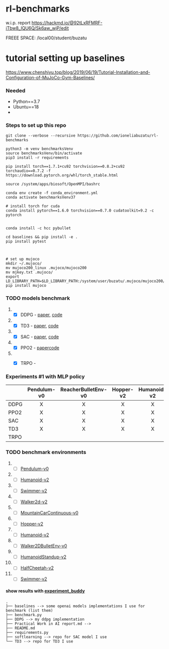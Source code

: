 # rl-benchmarks

w.i.p. report https://hackmd.io/@92tLxRFMRF-iTbw8_IQU6Q/Sk6aw_wjP/edit

FREEE SPACE: /local00/student/buzatu 

# tutorial setting up baselines
https://www.chenshiyu.top/blog/2019/06/19/Tutorial-Installation-and-Configuration-of-MuJoCo-Gym-Baselines/

### Needed
- Python==3.7
- Ubuntu==18
- 

### Steps to set up this repo
```angular2html
git clone --verbose --recursive https://github.com/ioneliabuzatu/rl-benchmarks

python3 -m venv benchmarksVenv
source benchmarksVenv/bin/activate
pip3 install -r requirements

pip install torch==1.7.1+cu92 torchvision==0.8.2+cu92 torchaudio==0.7.2 -f https://download.pytorch.org/whl/torch_stable.html

source /system/apps/biosoft/OpenMPI/bashrc
```

```angular2html 
conda env create -f conda_environment.yml
conda activate benchmarksVenv37

# install torch for cuda
conda install pytorch==1.6.0 torchvision==0.7.0 cudatoolkit=9.2 -c pytorch


conda install -c hcc pybullet

```


```angular2html
cd baselines && pip install -e .
pip install pytest  
```


```angular2html


# set up mujoco
mkdir ~/.mujoco/
mv mujoco200_linux .mujoco/mujoco200
mv mjkey.txt .mujoco/
export LD_LIBRARY_PATH=$LD_LIBRARY_PATH:/system/user/buzatu/.mujoco/mujoco200/bin
pip install mujoco
```


### TODO models benchmark

1. - [X] DDPG - [paper](https://arxiv.org/abs/1509.02971), [code]()
2. - [X] TD3 - [paper](https://spinningup.openai.com/en/latest/algorithms/td3.html), [code]()
3. - [X] SAC - [paper](https://arxiv.org/pdf/1801.01290.pdf), [code]()
4. - [X] PPO2 - [paper]()[code]()
5. - [X] TRPO - []()[]()   


### Experiments #1 with  MLP policy

|        | **Pendulum-v0** | ReacherBulletEnv-v0 | Hopper-v2 | Humanoid-v2 | HalfCheetah-v2 | HumanoidStandup-v2  |
| ------ | :-------------: | :-----------------: | :-------: | :----------:| :------------: | :-----------------: | 
| DDPG   | X               | X                   | X         | X           | X              | X                   |
| PPO2   | X               | X                   | X         | X           | X              | X                   | 
| SAC    | X               | X                   | X         | X           | X              | X                   | 
| TD3    | X               | X                   | X         | X           | X              | X                   | 
| TRPO   | 



### TODO benchmark environments 

1. - [ ] [Pendulum-v0](https://gym.openai.com/envs/Pendulum-v0)
1. - [ ] [Humanoid-v2](https://gym.openai.com/envs/Humanoid-v2)
1. - [ ] [Swimmer-v2](https://gym.openai.com/envs/Swimmer-v2)
1. - [ ] [Walker2d-v2](https://gym.openai.com/envs/Walker2d-v2)
1. - [ ] [MountainCarContinuous-v0]()
1. - [ ] [Hopper-v2]() 
1. - [ ] [Humanoid-v2]()
1. - [ ] [Walker2DBulletEnv-v0]()
1. - [ ] [HumanoidStandup-v2]()
1. - [ ] [HalfCheetah-v2]()
1. - [ ] [Swimmer-v2]()

#### show results with [experiment_buddy](https://github.com/ministry-of-silly-code/experiment_buddy)


```
.
├── baselines --> some openai models implementations I use for benchmark (list them) 
├── benchmark.py
├── DDPG --> my ddpg implementation
├── Practical Work in AI report.md --> 
├── README.md
├── requirements.py
├── softlearning --> repo for SAC model I use
└── TD3 --> repo for TD3 I use

```
